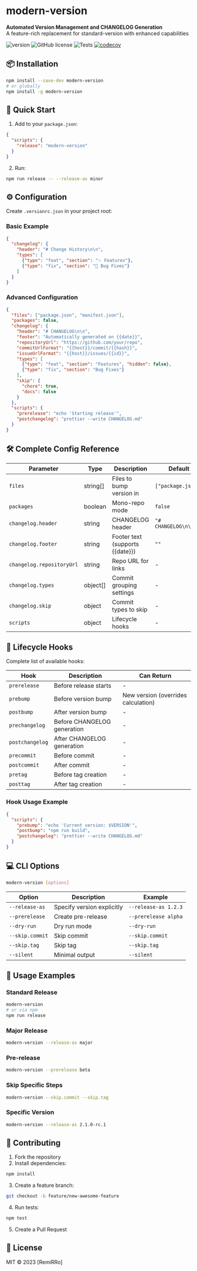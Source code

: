 # modern-version

**Automated Version Management and CHANGELOG Generation**  
A feature-rich replacement for standard-version with enhanced capabilities

![version](https://img.shields.io/github/package-json/v/RemiRRo/modern-version)
![GitHub license](https://img.shields.io/github/license/RemiRRo/modern-version)
![Tests](https://github.com/RemiRRo/modern-version/actions/workflows/test.yml/badge.svg)
[![codecov](https://codecov.io/gh/RemiRRo/modern-version/branch/main/graph/badge.svg)](https://codecov.io/gh/RemiRRo/modern-version)

## 📦 Installation

```bash
npm install --save-dev modern-version
# or globally
npm install -g modern-version
```

## 🚀 Quick Start

1. Add to your `package.json`:
```json
{
  "scripts": {
    "release": "modern-version"
  }
}
```

2. Run:
```bash
npm run release -- --release-as minor
```

## ⚙️ Configuration

Create `.versionrc.json` in your project root:

### Basic Example
```json
{
  "changelog": {
    "header": "# Change History\n\n",
    "types": [
      {"type": "feat", "section": "✨ Features"},
      {"type": "fix", "section": "🐞 Bug Fixes"}
    ]
  }
}
```

### Advanced Configuration
```json
{
  "files": ["package.json", "manifest.json"],
  "packages": false,
  "changelog": {
    "header": "# CHANGELOG\n\n",
    "footer": "Automatically generated on {{date}}",
    "repositoryUrl": "https://github.com/your/repo",
    "commitUrlFormat": "{{host}}/commit/{{hash}}",
    "issueUrlFormat": "{{host}}/issues/{{id}}",
    "types": [
      {"type": "feat", "section": "Features", "hidden": false},
      {"type": "fix", "section": "Bug Fixes"}
    ],
    "skip": {
      "chore": true,
      "docs": false
    }
  },
  "scripts": {
    "prerelease": "echo 'Starting release'",
    "postchangelog": "prettier --write CHANGELOG.md"
  }
}
```

## 🛠 Complete Config Reference

| Parameter | Type | Description | Default |
|-----------|------|-------------|---------|
| `files` | string[] | Files to bump version in | `["package.json"]` |
| `packages` | boolean | Mono-repo mode | `false` |
| `changelog.header` | string | CHANGELOG header | `"# CHANGELOG\n\n"` |
| `changelog.footer` | string | Footer text (supports {{date}}) | `""` |
| `changelog.repositoryUrl` | string | Repo URL for links | - |
| `changelog.types` | object[] | Commit grouping settings | - |
| `changelog.skip` | object | Commit types to skip | - |
| `scripts` | object | Lifecycle hooks | - |

## 🔄 Lifecycle Hooks

Complete list of available hooks:

| Hook | Description | Can Return |
|------|-------------|------------|
| `prerelease` | Before release starts | - |
| `prebump` | Before version bump | New version (overrides calculation) |
| `postbump` | After version bump | - |
| `prechangelog` | Before CHANGELOG generation | - |
| `postchangelog` | After CHANGELOG generation | - |
| `precommit` | Before commit | - |
| `postcommit` | After commit | - |
| `pretag` | Before tag creation | - |
| `posttag` | After tag creation | - |

### Hook Usage Example
```json
{
  "scripts": {
    "prebump": "echo 'Current version: $VERSION'",
    "postbump": "npm run build",
    "postchangelog": "prettier --write CHANGELOG.md"
  }
}
```

## 💻 CLI Options

```bash
modern-version [options]
```

| Option | Description | Example |
|--------|-------------|---------|
| `--release-as` | Specify version explicitly | `--release-as 1.2.3` |
| `--prerelease` | Create pre-release | `--prerelease alpha` |
| `--dry-run` | Dry run mode | `--dry-run` |
| `--skip.commit` | Skip commit | `--skip.commit` |
| `--skip.tag` | Skip tag | `--skip.tag` |
| `--silent` | Minimal output | `--silent` |

## 📌 Usage Examples

### Standard Release
```bash
modern-version
# or via npm
npm run release
```

### Major Release
```bash
modern-version --release-as major
```

### Pre-release
```bash
modern-version --prerelease beta
```

### Skip Specific Steps
```bash
modern-version --skip.commit --skip.tag
```

### Specific Version
```bash
modern-version --release-as 2.1.0-rc.1
```

## 🤝 Contributing

1. Fork the repository
2. Install dependencies:
```bash
npm install
```
3. Create a feature branch:
```bash
git checkout -b feature/new-awesome-feature
```
4. Run tests:
```bash
npm test
```
5. Create a Pull Request

## 📜 License

MIT © 2023 [RemiRRo]